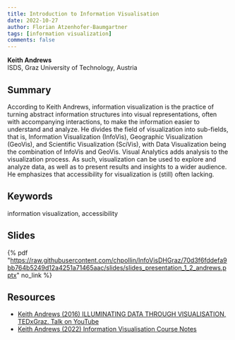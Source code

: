 ```yaml
---
title: Introduction to Information Visualisation
date: 2022-10-27
author: Florian Atzenhofer-Baumgartner
tags: [information visualization]
comments: false
---
```


**Keith Andrews**\
ISDS, Graz University of Technology, Austria

## Summary 

According to Keith Andrews, information visualization is the practice of turning abstract information structures into visual representations, often with accompanying interactions, to make the information easier to understand and analyze. He divides the field of visualization into sub-fields, that is, Information Visualization (InfoVis), Geographic Visualization (GeoVis), and Scientific Visualization (SciVis), with Data Visualization being the combination of InfoVis and GeoVis. Visual Analytics adds analysis to the visualization process. As such, visualization can be used to explore and analyze data, as well as to present results and insights to a wider audience. He emphasizes that accessibility for visualization is (still) often lacking.

## Keywords

information visualization, accessibility

## Slides

{% pdf "https://raw.githubusercontent.com/chpollin/InfoVisDHGraz/70d3f6fddefa9bb764b5249d12a4251a71465aac/slides/slides_presentation_1_2_andrews.pptx" no_link %}

## Resources

* [Keith Andrews (2016) ILLUMINATING DATA THROUGH VISUALISATION, TEDxGraz. Talk on YouTube](https://www.youtube.com/watch?v=fnyKj8r0CN4)
* [Keith Andrews (2022) Information Visualisation Course Notes](https://courses.isds.tugraz.at/ivis/ivis.pdf)



